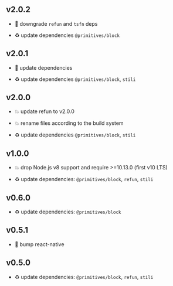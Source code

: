 ## v2.0.2

* 🐞 downgrade `refun` and `tsfn` deps

* ♻️ update dependencies `@primitives/block`

## v2.0.1

* 🐞 update dependencies

* ♻️ update dependencies `@primitives/block`, `stili`

## v2.0.0

* 💥 update refun to v2.0.0

* 💥 rename files according to the build system

* ♻️ update dependencies `@primitives/block`, `stili`

## v1.0.0

* 💥 drop Node.js v8 support and require >=10.13.0 (first v10 LTS)

* ♻️ update dependencies: `@primitives/block`, `refun`, `stili`

## v0.6.0

* ♻️ update dependencies: `@primitives/block`

## v0.5.1

* 🐞 bump react-native

## v0.5.0

* ♻️ update dependencies: `@primitives/block`, `refun`, `stili`
